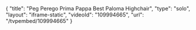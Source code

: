 {
    "title": "Peg Perego Prima Pappa Best Paloma Highchair",
    "type": "solo",
    "layout": "iframe-static",
    "videoId": "109994665",
    "url": "\/tvpembed\/109994665"
}